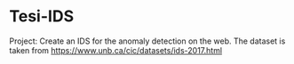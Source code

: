 # Tesi-IDS

Project: Create an IDS for the anomaly detection on the web. The dataset is taken from https://www.unb.ca/cic/datasets/ids-2017.html
